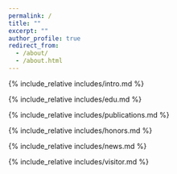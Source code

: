 ```yaml
---
permalink: /
title: ""
excerpt: ""
author_profile: true
redirect_from: 
  - /about/
  - /about.html
---
```


<span class='anchor' id='about-me'></span>

{% include_relative includes/intro.md %}

{% include_relative includes/edu.md %}

{% include_relative includes/publications.md %}

{% include_relative includes/honors.md %}

{% include_relative includes/news.md %}

{% include_relative includes/visitor.md %}
